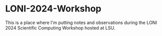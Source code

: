 # LONI-2024-Workshop
This is a place where I'm putting notes and observations during the LONI 2024 Scientific Computing Workshop hosted at LSU.

